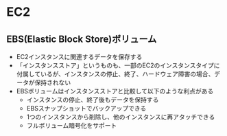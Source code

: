 # EC2

## EBS(Elastic Block Store)ボリューム

* EC2インスタンスに関連するデータを保存する
* 「インスタンスストア」というものも、一部のEC2のインスタンスタイプに付属しているが、インスタンスの停止、終了、ハードウェア障害の場合、データが保持されない
* EBSボリュームはインスタンスストアと比較して以下のような利点がある
  * インスタンスの停止、終了後もデータを保持する
  * EBSスナップショットでバックアップできる
  * 1つのインスタンスから削除し、他のインスタンスに再アタッチできる
  * フルボリューム暗号化をサポート
